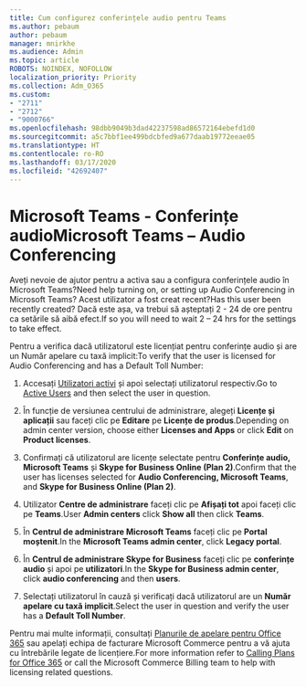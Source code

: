 ```yaml
---
title: Cum configurez conferințele audio pentru Teams
ms.author: pebaum
author: pebaum
manager: mnirkhe
ms.audience: Admin
ms.topic: article
ROBOTS: NOINDEX, NOFOLLOW
localization_priority: Priority
ms.collection: Adm_O365
ms.custom:
- "2711"
- "2712"
- "9000766"
ms.openlocfilehash: 98dbb9049b3dad42237598ad86572164ebefd1d0
ms.sourcegitcommit: a5c7bbf1ee499bdcbfed9a677daab19772eeae05
ms.translationtype: HT
ms.contentlocale: ro-RO
ms.lasthandoff: 03/17/2020
ms.locfileid: "42692407"
---
```

# <a name="microsoft-teams--audio-conferencing"></a><span data-ttu-id="f3580-102">Microsoft Teams - Conferințe audio</span><span class="sxs-lookup"><span data-stu-id="f3580-102">Microsoft Teams – Audio Conferencing</span></span>

<span data-ttu-id="f3580-103">Aveți nevoie de ajutor pentru a activa sau a configura conferințele audio în Microsoft Teams?</span><span class="sxs-lookup"><span data-stu-id="f3580-103">Need help turning on, or setting up Audio Conferencing in Microsoft Teams?</span></span> <span data-ttu-id="f3580-104">Acest utilizator a fost creat recent?</span><span class="sxs-lookup"><span data-stu-id="f3580-104">Has this user been recently created?</span></span>  <span data-ttu-id="f3580-105">Dacă este așa, va trebui să așteptați 2 - 24 de ore pentru ca setările să aibă efect.</span><span class="sxs-lookup"><span data-stu-id="f3580-105">If so you will need to wait 2 – 24 hrs for the settings to take effect.</span></span>    

<span data-ttu-id="f3580-106">Pentru a verifica dacă utilizatorul este licențiat pentru conferințe audio și are un Număr apelare cu taxă implicit:</span><span class="sxs-lookup"><span data-stu-id="f3580-106">To verify that the user is licensed for Audio Conferencing and has a Default Toll Number:</span></span>

1. <span data-ttu-id="f3580-107">Accesați [Utilizatori activi](https://admin.microsoft.com/Adminportal/Home?source=applauncher#/users) și apoi selectați utilizatorul respectiv.</span><span class="sxs-lookup"><span data-stu-id="f3580-107">Go to [Active Users](https://admin.microsoft.com/Adminportal/Home?source=applauncher#/users) and then select the user in question.</span></span>

2. <span data-ttu-id="f3580-108">În funcție de versiunea centrului de administrare, alegeți **Licențe și aplicații** sau faceți clic pe **Editare** pe **Licențe de produs**.</span><span class="sxs-lookup"><span data-stu-id="f3580-108">Depending on admin center version, choose either **Licenses and Apps** or click **Edit** on **Product licenses**.</span></span>

3. <span data-ttu-id="f3580-109">Confirmați că utilizatorul are licențe selectate pentru **Conferințe audio, Microsoft Teams** și **Skype for Business Online (Plan 2)**.</span><span class="sxs-lookup"><span data-stu-id="f3580-109">Confirm that the user has licenses selected for **Audio Conferencing, Microsoft Teams**, and **Skype for Business Online (Plan 2)**.</span></span>

4. <span data-ttu-id="f3580-110">Utilizator **Centre de administrare** faceți clic pe **Afișați tot** apoi faceți clic pe **Teams**.</span><span class="sxs-lookup"><span data-stu-id="f3580-110">User **Admin centers** click **Show all** then click **Teams**.</span></span>

5. <span data-ttu-id="f3580-111">În **Centrul de administrare Microsoft Teams** faceți clic pe **Portal moștenit**.</span><span class="sxs-lookup"><span data-stu-id="f3580-111">In the **Microsoft Teams admin center**, click **Legacy portal**.</span></span>

6. <span data-ttu-id="f3580-112">În **Centrul de administrare Skype for Business** faceți clic pe **conferințe audio** și apoi pe **utilizatori**.</span><span class="sxs-lookup"><span data-stu-id="f3580-112">In the **Skype for Business admin center**, click **audio conferencing** and then **users**.</span></span>

7. <span data-ttu-id="f3580-113">Selectați utilizatorul în cauză și verificați dacă utilizatorul are un **Număr apelare cu taxă implicit**.</span><span class="sxs-lookup"><span data-stu-id="f3580-113">Select the user in question and verify the user has a **Default Toll Number**.</span></span>

<span data-ttu-id="f3580-114">Pentru mai multe informații, consultați [Planurile de apelare pentru Office 365](https://docs.microsoft.com/microsoftteams/calling-plans-for-office-365) sau apelați echipa de facturare Microsoft Commerce pentru a vă ajuta cu întrebările legate de licențiere.</span><span class="sxs-lookup"><span data-stu-id="f3580-114">For more information refer to [Calling Plans for Office 365](https://docs.microsoft.com/microsoftteams/calling-plans-for-office-365) or call the Microsoft Commerce Billing team to help with licensing related questions.</span></span>
